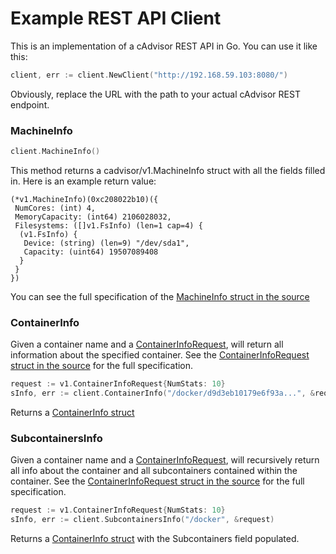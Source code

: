 # Example REST API Client

This is an implementation of a cAdvisor REST API in Go.  You can use it like this:

```go
client, err := client.NewClient("http://192.168.59.103:8080/")
```

Obviously, replace the URL with the path to your actual cAdvisor REST endpoint.


### MachineInfo

```go
client.MachineInfo()
```

This method returns a cadvisor/v1.MachineInfo struct with all the fields filled in.  Here is an example return value:

```
(*v1.MachineInfo)(0xc208022b10)({
 NumCores: (int) 4,
 MemoryCapacity: (int64) 2106028032,
 Filesystems: ([]v1.FsInfo) (len=1 cap=4) {
  (v1.FsInfo) {
   Device: (string) (len=9) "/dev/sda1",
   Capacity: (uint64) 19507089408
  }
 }
})
```

You can see the full specification of the [MachineInfo struct in the source](https://github.com/QubitPi/cadvisor/blob/master/info/v1/machine.go#L131)

### ContainerInfo

Given a container name and a [ContainerInfoRequest](https://github.com/QubitPi/cadvisor/blob/master/info/v1/container.go#L101), will return all information about the specified container.  See the [ContainerInfoRequest struct in the source](https://github.com/QubitPi/cadvisor/blob/master/info/v1/container.go#L101) for the full specification.

```go
request := v1.ContainerInfoRequest{NumStats: 10}
sInfo, err := client.ContainerInfo("/docker/d9d3eb10179e6f93a...", &request)
```
Returns a [ContainerInfo struct](https://github.com/QubitPi/cadvisor/blob/master/info/v1/container.go#L128)

### SubcontainersInfo

Given a container name and a [ContainerInfoRequest](https://github.com/QubitPi/cadvisor/blob/master/info/v1/container.go#L101), will recursively return all info about the container and all subcontainers contained within the container.  See the [ContainerInfoRequest struct in the source](https://github.com/QubitPi/cadvisor/blob/master/info/v1/container.go#L101) for the full specification.

```go
request := v1.ContainerInfoRequest{NumStats: 10}
sInfo, err := client.SubcontainersInfo("/docker", &request)
```

Returns a [ContainerInfo struct](https://github.com/QubitPi/cadvisor/blob/master/info/v1/container.go#L128) with the Subcontainers field populated.
